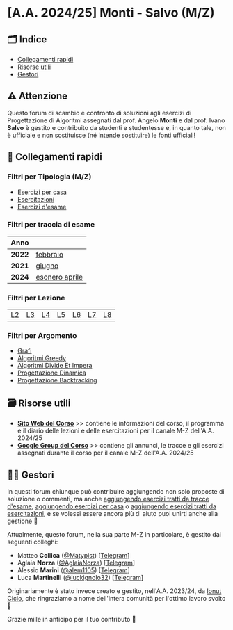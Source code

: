 # [A.A. 2024/25] Monti - Salvo (M/Z)

## 🗂 Indice

- [Collegamenti rapidi](#-collegamenti-rapidi)
- [Risorse utili](#-risorse-utili)
- [Gestori](#%EF%B8%8F-gestori)

## ⚠️ Attenzione

Questo forum di scambio e confronto di soluzioni agli esercizi di Progettazione di Algoritmi assegnati dal prof. Angelo **Monti** e dal prof. Ivano **Salvo** è gestito e contribuito da studenti e studentesse e, in quanto tale, non è ufficiale e non sostituisce (né intende sostituire) le fonti ufficiali!

## 🔗 Collegamenti rapidi

### Filtri per Tipologia (M/Z)

- [Esercizi per casa](../../../discussions/categories/esercizi-m-z)
- [Esercitazioni](../../../discussions/categories/esercitazioni-m-z)
- [Esercizi d'esame](../../../discussions/categories/esami-m-z)

### Filtri per traccia di esame
| Anno      |                                                                                    | 
|-----------|------------------------------------------------------------------------------------| 
| **2022** | [febbraio](../../../discussions?discussions_q=label%3A"febbraio+2022+%5BM-Z%5D")|
| **2021** | [giugno](../../../discussions?discussions_q=label%3A"giugno+2021+%5BM-Z%5D") |
| **2024** | [esonero aprile](../../../discussions?discussions_q=label%3A"Esonero+aprile+2024+[M-Z]") |

### Filtri per Lezione

| | | | | | | | 
|-|-|-|-|-|-|-|
| [L2](../../../discussions?discussions_q=is%3Aopen+category%3A"Esercizi+M-Z"+label%3A"Lez02A2Grafi1+[M-Z]") | [L3](../../../discussions?discussions_q=is%3Aopen+category%3A"Esercizi+M-Z"+label%3A"Lez03A2Grafi2+[M-Z]") | [L4](../../../discussions?discussions_q=is%3Aopen+category%3A"Esercizi+M-Z"+label%3A"Lez04A2Grafi3+[M-Z]") | [L5](../../../discussions?discussions_q=is%3Aopen+category%3A"Esercizi+M-Z"+label%3ALez05A2OrdinamentoTopologico25) | [L6](../../../discussions?discussions_q=is%3Aopen+category%3A"Esercizi+M-Z"+label%3ALez06A2GrafiCicli25) | [L7](../../../discussions?discussions_q=is%3Aopen+category%3A"Esercizi+M-Z"+label%3ALez07A2grafiPonti25) | [L8](../../../discussions?discussions_q=is%3Aopen+category%3A"Esercizi+M-Z"+label%3ALez08A2grafiBFS25)

### Filtri per Argomento

- [Grafi](../../../discussions?discussions_q=label%3Agrafi+category%3A"Esami+M-Z"+category%3A"Esercitazioni+M-Z"+category%3A"Esercizi+M-Z"+)
- [Algoritmi Greedy](../../../discussions?discussions_q=category%3A"Esami+M-Z"+category%3A"Esercitazioni+M-Z"+category%3A"Esercizi+M-Z"+label%3Agreedy+)
- [Algoritmi Divide Et Impera](../../../discussions?discussions_q=category%3A"Esami+M-Z"+category%3A"Esercitazioni+M-Z"+category%3A"Esercizi+M-Z"+label%3AD%26I)
- [Progettazione Dinamica](../../../discussions?discussions_q=category%3A"Esami+M-Z"+category%3A"Esercitazioni+M-Z"+category%3A"Esercizi+M-Z"+label%3AProg.Dinamica)
- [Progettazione Backtracking](../../../discussions?discussions_q=label%3Abacktracking+category%3A"Esercizi+M-Z"+category%3A"Esercitazioni+M-Z"+category%3A"Esercizi+M-Z")

## 🗃 Risorse utili

- [**Sito Web del Corso**](https://twiki.di.uniroma1.it/twiki/view/Algoritmi2/WebHome) >> contiene le informazioni del corso, il programma e il diario delle lezioni e delle esercitazioni per il canale M-Z dell'A.A. 2024/25
- [**Google Group del Corso**](https://groups.google.com/a/di.uniroma1.it/g/algoritmi2_aa25) >> contiene gli annunci, le tracce e gli esercizi assegnati durante il corso per il canale M-Z dell'A.A. 2024/25

## 👷‍♀️ Gestori

In questi forum chiunque può contribuire aggiungendo non solo proposte di soluzione o commenti, ma anche [aggiungendo esercizi tratti da tracce d'esame](../../../discussions/new?category=esami-m-z), [aggiungendo esercizi per casa](../../../discussions/new?category=esercizi-m-z) o [aggiungendo esercizi tratti da esercitazioni](../../../discussions/new?category=esercitazioni-m-z), e se volessi essere ancora più di aiuto puoi unirti anche alla gestione 🙂

Attualmente, questo forum, nella sua parte M-Z in particolare, è gestito dai seguenti colleghi:
- Matteo **Collica**  ([@Matypist](https://github.com/matypist)) [[Telegram](https://t.me/matypist)]
- Aglaia **Norza** ([@AglaiaNorza](https://github.com/aglaianorza)) [[Telegram](https://t.me/aglaianorza)]
- Alessio **Marini** ([@alem1105](https://github.com/alem1105)) [[Telegram](https://t.me/alem1153)]
- Luca **Martinelli** ([@luckignolo32](https://github.com/luckignolo32)) [[Telegram](https://t.me/LucaM1655)]

Originariamente è stato invece creato e gestito, nell'A.A. 2023/24, da [Ionut Cicio](https://github.com/CuriousCI), che ringraziamo a nome dell'intera comunità per l'ottimo lavoro svolto 💪

Grazie mille in anticipo per il tuo contributo 🙌
